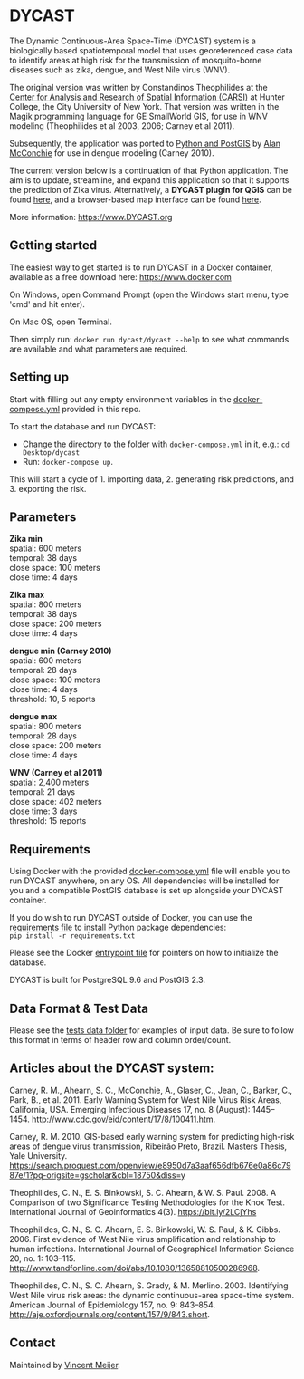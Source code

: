 # DYCAST

The Dynamic Continuous-Area Space-Time (DYCAST) system is a biologically based spatiotemporal model that uses georeferenced case data to identify areas at high risk for the transmission of mosquito-borne diseases such as zika, dengue, and West Nile virus (WNV).  

The original version was written by Constandinos Theophilides at the [Center for Analysis and Research of Spatial Information (CARSI)](http://carsi.hunter.cuny.edu/) at Hunter College, the City University of New York. That version was written in the Magik programming language for GE SmallWorld GIS, for use in WNV modeling (Theophilides et al 2003, 2006; Carney et al 2011).

Subsequently, the application was ported to [Python and PostGIS](https://github.com/almccon/DYCAST) by [Alan McConchie](https://github.com/almccon) for use in dengue modeling (Carney 2010).

The current version below is a continuation of that Python application. The aim is to update, streamline, and expand this application so that it supports the prediction of Zika virus. Alternatively, a **DYCAST plugin for QGIS** can be found [here](https://github.com/CarneyLab/DYCAST-QGIS), and a browser-based map interface can be found [here](https://github.com/CarneyLab/DYCAST-web). 

More information: https://www.DYCAST.org  


## Getting started

The easiest way to get started is to run DYCAST in a Docker container, available as a free download here: https://www.docker.com

On Windows, open Command Prompt (open the Windows start menu, type 'cmd' and hit enter).

On Mac OS, open Terminal. 

Then simply run: `docker run dycast/dycast --help` to see what commands are available and what parameters are required. 


## Setting up

Start with filling out any empty environment variables in the [docker-compose.yml](./docker-compose.yml) provided in this repo.
  
To start the database and run DYCAST:

- Change the directory to the folder with `docker-compose.yml` in it, e.g.: `cd Desktop/dycast`
- Run: `docker-compose up`.

This will start a cycle of 1. importing data, 2. generating risk predictions, and 3. exporting the risk.


## Parameters

**Zika min**  
spatial: 600 meters  
temporal: 38 days  
close space: 100 meters  
close time: 4 days  

**Zika max**  
spatial: 800 meters  
temporal: 38 days  
close space: 200 meters  
close time: 4 days  

**dengue min (Carney 2010)**  
spatial: 600 meters  
temporal: 28 days  
close space: 100 meters  
close time: 4 days  
threshold: 10, 5 reports  

**dengue max**  
spatial: 800 meters  
temporal: 28 days  
close space: 200 meters  
close time: 4 days  

**WNV (Carney et al 2011)**  
spatial: 2,400 meters  
temporal: 21 days  
close space: 402 meters  
close time: 3 days  
threshold: 15 reports  



## Requirements

Using Docker with the provided [docker-compose.yml](./docker-compose.yml) file will enable you to run DYCAST anywhere, on any OS. All dependencies will be installed for you and a compatible PostGIS database is set up alongside your DYCAST container. 

If you do wish to run DYCAST outside of Docker, you can use the [requirements file](./application/init/requirements.txt) to install Python package dependencies:  
`pip install -r requirements.txt`  

Please see the Docker [entrypoint file](./docker/entrypoint.sh) for pointers on how to initialize the database. 

DYCAST is built for PostgreSQL 9.6 and PostGIS 2.3.


## Data Format & Test Data

Please see the [tests data folder](./application/tests/test_data) for examples of input data. Be sure to follow this format in terms of header row and column order/count.


## Articles about the DYCAST system:

Carney, R. M., Ahearn, S. C., McConchie, A., Glaser, C., Jean, C., Barker, C., Park, B., et al. 2011. Early Warning System for West Nile Virus Risk Areas, California, USA. Emerging Infectious Diseases 17, no. 8 (August): 1445–1454. http://www.cdc.gov/eid/content/17/8/100411.htm.

Carney, R. M. 2010. GIS-based early warning system for predicting high-risk areas of dengue virus transmission, Ribeirão Preto, Brazil. Masters Thesis, Yale University. https://search.proquest.com/openview/e8950d7a3aaf656dfb676e0a86c7987e/1?pq-origsite=gscholar&cbl=18750&diss=y

Theophilides, C. N., E. S. Binkowski, S. C. Ahearn, & W. S. Paul. 2008. A Comparison of two Significance Testing Methodologies for the Knox Test. International Journal of Geoinformatics 4(3). https://bit.ly/2LCjYhs

Theophilides, C. N., S. C. Ahearn, E. S. Binkowski, W. S. Paul, & K. Gibbs. 2006. First evidence of West Nile virus amplification and relationship to human infections. International Journal of Geographical Information Science 20, no. 1: 103–115. http://www.tandfonline.com/doi/abs/10.1080/13658810500286968.

Theophilides, C. N., S. C. Ahearn, S. Grady, & M. Merlino. 2003. Identifying West Nile virus risk areas: the dynamic continuous-area space-time system. American Journal of Epidemiology 157, no. 9: 843–854. http://aje.oxfordjournals.org/content/157/9/843.short.


## Contact

Maintained by [Vincent Meijer](https://www.linkedin.com/in/vincentmeijer1/).
